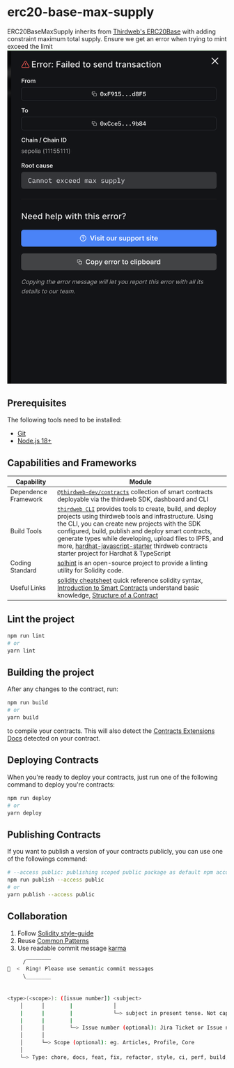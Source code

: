 # erc20-base-max-supply

ERC20BaseMaxSupply inherits from [Thirdweb's ERC20Base](https://github.com/thirdweb-dev/contracts/blob/main/contracts/base/ERC20Base.sol) with adding constraint maximum total supply. Ensure we get an error when trying to mint exceed the limit ![Exceed max total supply](./arts/exceed-max-total-supply.png)

## Prerequisites

The following tools need to be installed:

* [Git](http://git-scm.com/)
* [Node.js 18+](http://nodejs.org/)

## Capabilities and Frameworks

| Capability           | Module                                                                                                                                                                                                                                                                                                                                                                                                                                                                                                     |
| -------------------- | ---------------------------------------------------------------------------------------------------------------------------------------------------------------------------------------------------------------------------------------------------------------------------------------------------------------------------------------------------------------------------------------------------------------------------------------------------------------------------------------------------------- |
| Dependence Framework | [`@thirdweb-dev/contracts`](https://www.npmjs.com/package/@thirdweb-dev/contracts) collection of smart contracts deployable via the thirdweb SDK, dashboard and CLI |
| Build Tools          | [`thirdweb CLI`](https://github.com/thirdweb-dev/js/tree/main/legacy_packages/cli) provides tools to create, build, and deploy projects using thirdweb tools and infrastructure. Using the CLI, you can create new projects with the SDK configured, build, publish and deploy smart contracts, generate types while developing, upload files to IPFS, and more, [hardhat-javascript-starter](https://github.com/thirdweb-example/hardhat-javascript-starter)  thirdweb contracts starter project for Hardhat & TypeScript|
| Coding Standard      | [solhint](https://github.com/protofire/solhint) is an open-source project to provide a linting utility for Solidity code.                                                                  |
| Useful Links         | [solidity cheatsheet](https://docs.soliditylang.org/en/develop/cheatsheet.html) quick reference solidity syntax, [Introduction to Smart Contracts](https://docs.soliditylang.org/en/develop/introduction-to-smart-contracts.html) understand basic knowledge, [Structure of a Contract](https://docs.soliditylang.org/en/develop/structure-of-a-contract.html) |

## Lint the project

```bash
npm run lint
# or
yarn lint
```

## Building the project

After any changes to the contract, run:

```bash
npm run build
# or
yarn build
```

to compile your contracts. This will also detect the [Contracts Extensions Docs](https://portal.thirdweb.com/contractkit) detected on your contract.

## Deploying Contracts

When you're ready to deploy your contracts, just run one of the following command to deploy you're contracts:

```bash
npm run deploy
# or
yarn deploy
```

## Publishing Contracts

If you want to publish a version of your contracts publicly, you can use one of the followings command:

```bash
# --access public: publishing scoped public package as default npm account. Remove option [--access public] for private
npm run publish --access public
# or
yarn publish --access public
```

## Collaboration

1. Follow [Solidity style-guide](https://docs.soliditylang.org/en/latest/style-guide.html)
2. Reuse [Common Patterns](https://docs.soliditylang.org/en/develop/common-patterns.html)
3. Use readable commit message [karma](http://karma-runner.github.io/6.3/dev/git-commit-msg.html)

```bash
     /‾‾‾‾‾‾‾‾
🔔  <  Ring! Please use semantic commit messages
     \________


<type>(<scope>): ([issue number]) <subject>
    │      │        |             │
    |      |        |             └─> subject in present tense. Not capitalized. No period at the end. 
    |      |        |  
    │      │        └─> Issue number (optional): Jira Ticket or Issue number 
    │      │
    │      └─> Scope (optional): eg. Articles, Profile, Core
    │                                                                           
    └─> Type: chore, docs, feat, fix, refactor, style, ci, perf, build, or test.
```
